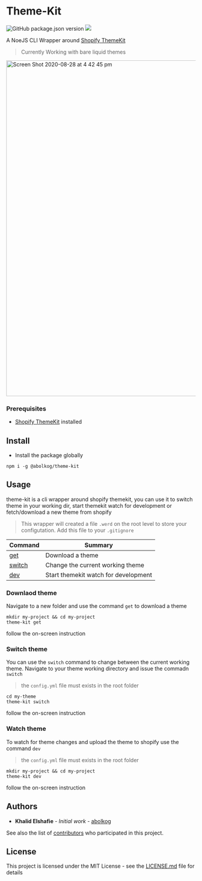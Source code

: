 # Theme-Kit

![GitHub package.json version](https://img.shields.io/github/package-json/v/abolkog/theme-kit)
![](https://img.shields.io/github/license/abolkog/theme-kit.svg)


A NoeJS CLI Wrapper around [Shopify ThemeKit](https://shopify.github.io/themekit/)

> Currently Working with bare liquid themes

<img width="891" alt="Screen Shot 2020-08-28 at 4 42 45 pm" src="https://user-images.githubusercontent.com/3861725/91530203-0fcc7580-e94e-11ea-9d47-330fe87df765.png">

### Prerequisites

- [Shopify ThemeKit](https://shopify.github.io/-themekit/) installed

## Install

- Install the package globally

```
npm i -g @abolkog/theme-kit
```

## Usage

theme-kit is a cli wrapper around shopify themekit, you can use it to switch theme in your working dir, start themekit watch for development or fetch/download a new theme from shopify

> This wrapper will created a file `.werd` on the root level to store your configutation. Add this file to your `.gitignore`

| Command |  Summary  |  
|---|---|
| [get](#downlaod-theme)  |  Download a theme  | 
| [switch](#switch-theme)  | Change the current working theme  |  
| [dev](#watch-theme)  | Start themekit watch for development  | 

### Downlaod theme

Navigate to a new folder and use the command `get` to download a theme

```
mkdir my-project && cd my-project
theme-kit get
```

follow the on-screen instruction

### Switch theme

You can use the `switch` command to change between the current working theme. Navigate to your theme working directory and issue the commadn `switch`

> the `config.yml` file must exists in the root folder

```
cd my-theme
theme-kit switch
```

follow the on-screen instruction

### Watch theme

To watch for theme changes and upload the theme to shopify use the command `dev`

> the `config.yml` file must exists in the root folder

```
mkdir my-project && cd my-project
theme-kit dev
```

follow the on-screen instruction

## Authors

- **Khalid Elshafie** - _Initial work_ - [abolkog](https://github.com/abolkog)

See also the list of [contributors](https://github.com/abolkog/theme-kit/contributors) who participated in this project.

## License

This project is licensed under the MIT License - see the [LICENSE.md](LICENSE.md) file for details
